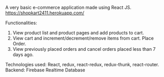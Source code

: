 A very basic e-commerce application made using React JS.
https://shopkart2411.herokuapp.com/

Functionalities:

1. View product list and product pages and add products to cart.
2. View cart and increment/decrement/remove items from cart. Place Order.
3. View previously placed orders and cancel orders placed less than 7 days ago.

Technologies used: React, redux, react-redux, redux-thunk, react-router.
Backend: Firebase Realtime Database
